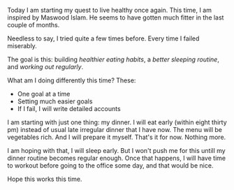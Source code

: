 <!-- title: Getting fit -->
<!-- render: yes -->

Today I am starting my quest to live healthy once again. This time, I am inspired by Maswood Islam. He seems to have gotten much fitter in the last couple of months.

Needless to say, I tried quite a few times before. Every time I failed miserably.

The goal is this: building *healthier eating habits*, a *better sleeping routine*, and *working out regularly*.

What am I doing differently this time? These:

- One goal at a time
- Setting much easier goals
- If I fail, I will write detailed accounts

I am starting with just one thing: my dinner. I will eat early (within eight thirty pm) instead of usual late irregular dinner that I have now. The menu will be vegetables rich. And I will prepare it myself. That's it for now. Nothing more.

I am hoping with that, I will sleep early. But I won't push me for this untill my dinner routine becomes regular enough. Once that happens, I will have time to workout before going to the office some day, and that would be nice.

Hope this works this time.
